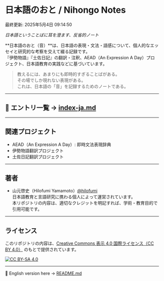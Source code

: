 # 日本語のおと / Nihongo Notes

最終更新: 2025年5月4日 09:14:50

_日本語ということばに耳を澄ます、反省的ノート_

**日本語のおと（音）**は、日本語の表現・文法・語感について、個人的なエッセイと研究的な考察を交えて綴る記録です。  
『伊勢物語』『土佐日記』の翻訳・注釈、AEAD（An Expression A Day）プロジェクト、日本語教育の実践などに基づいています。

> 教えるには、あまりにも即時的すぎることばがある。  
> その場でしか現れない表現がある。  
> これは、日本語の「音」を記録するためのノートである。

---

## 📂 エントリ一覧 → [index-ja.md](./index-ja.md)

---

## 関連プロジェクト

- AEAD（An Expression A Day）: 即時文法表現辞典
- 伊勢物語翻訳プロジェクト
- 土佐日記翻訳プロジェクト

---

## 著者

- 山元啓史（Hilofumi Yamamoto）[@hilofumi](https://yamagen.github.io)  
  日本語教育と言語研究に携わる個人によって運営されています。  
  本リポジトリの内容は、適切なクレジットを明記すれば、学術・教育目的で引用可能です。

---

## ライセンス

このリポジトリの内容は、[Creative Commons 表示 4.0 国際ライセンス（CC BY 4.0）](https://creativecommons.org/licenses/by/4.0/deed.ja) のもとで提供されています。

[![CC BY-SA 4.0](https://licensebuttons.net/l/by-sa/4.0/88x31.png)](https://creativecommons.org/licenses/by-sa/4.0/)

---

📄 English version here → [README.md](./README.md)
